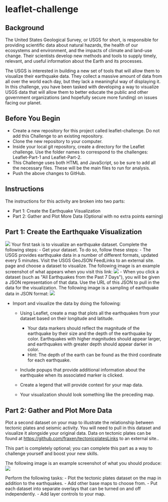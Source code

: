 # leaflet-challenge
## Background
The United States Geological Survey, or USGS for short, is responsible for providing scientific data about natural hazards, the health of our ecosystems and environment, and the impacts of climate and land-use change. Their scientists develop new methods and tools to supply timely, relevant, and useful information about the Earth and its processes.

The USGS is interested in building a new set of tools that will allow them to visualize their earthquake data. They collect a massive amount of data from all over the world each day, but they lack a meaningful way of displaying it. In this challenge, you have been tasked with developing a way to visualize USGS data that will allow them to better educate the public and other government organizations (and hopefully secure more funding) on issues facing our planet.

## Before You Begin
- Create a new repository for this project called leaflet-challenge. Do not add this Challenge to an existing repository.
- Clone the new repository to your computer.
- Inside your local git repository, create a directory for the Leaflet challenge. Use the folder names to correspond to the challenges: Leaflet-Part-1 and Leaflet-Part-2.
- This Challenge uses both HTML and JavaScript, so be sure to add all the necessary files. These will be the main files to run for analysis.
- Push the above changes to GitHub.

## Instructions
The instructions for this activity are broken into two parts:
- Part 1: Create the Earthquake Visualization
- Part 2: Gather and Plot More Data (Optional with no extra points earning)

## Part 1: Create the Earthquake Visualization
<img src ="https://static.bc-edx.com/data/dl-1-2/m15/lms/img/2-BasicMap.jpg">
Your first task is to visualize an earthquake dataset. Complete the following steps:
- Get your dataset. To do so, follow these steps:
    - The USGS provides earthquake data in a number of different formats, updated every 5 minutes. Visit the USGS GeoJSON FeedLinks to an external site. page and choose a dataset to visualize. The following image is an example screenshot of what appears when you visit this link:
    <img src="https://static.bc-edx.com/data/dl-1-2/m15/lms/img/3-Data.jpg">
    - When you click a dataset (such as "All Earthquakes from the Past 7 Days"), you will be given a JSON representation of that data. Use the URL of this JSON to pull in the data for the visualization. The following image is a sampling of earthquake data in JSON format:
    <img src="https://static.bc-edx.com/data/dl-1-2/m15/lms/img/4-JSON.jpg">

- Import and visualize the data by doing the following:
    - Using Leaflet, create a map that plots all the earthquakes from your dataset based on their longitude and latitude.
        - Your data markers should reflect the magnitude of the earthquake by their size and the depth of the earthquake by color. Earthquakes with higher magnitudes should appear larger, and earthquakes with greater depth should appear darker in color.
        - Hint: The depth of the earth can be found as the third coordinate for each earthquake.

    - Include popups that provide additional information about the earthquake when its associated marker is clicked.
    - Create a legend that will provide context for your map data.
    - Your visualization should look something like the preceding map.

## Part 2: Gather and Plot More Data
Plot a second dataset on your map to illustrate the relationship between tectonic plates and seismic activity. You will need to pull in this dataset and visualize it alongside your original data. Data on tectonic plates can be found at https://github.com/fraxen/tectonicplatesLinks to an external site..

This part is completely optional; you can complete this part as a way to challenge yourself and boost your new skills.

The following image is an example screenshot of what you should produce:
<img src="https://static.bc-edx.com/data/dl-1-2/m15/lms/img/5-Advanced.jpg">

Perform the following tasks:
    - Plot the tectonic plates dataset on the map in addition to the earthquakes.
    - Add other base maps to choose from.
    - Put each dataset into separate overlays that can be turned on and off independently.
    - Add layer controls to your map.

